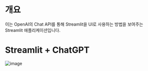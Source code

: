 # 개요
이는 OpenAI의 Chat API를 통해 Streamlit을 UI로 사용하는 방법을 보여주는 Streamlit 애플리케이션입니다.

# Streamlit + ChatGPT
![image](https://github.com/whcksdud/langchain_webservice/assets/67512185/bfe5cc99-f3e9-4af9-b19b-5832a028b837)
